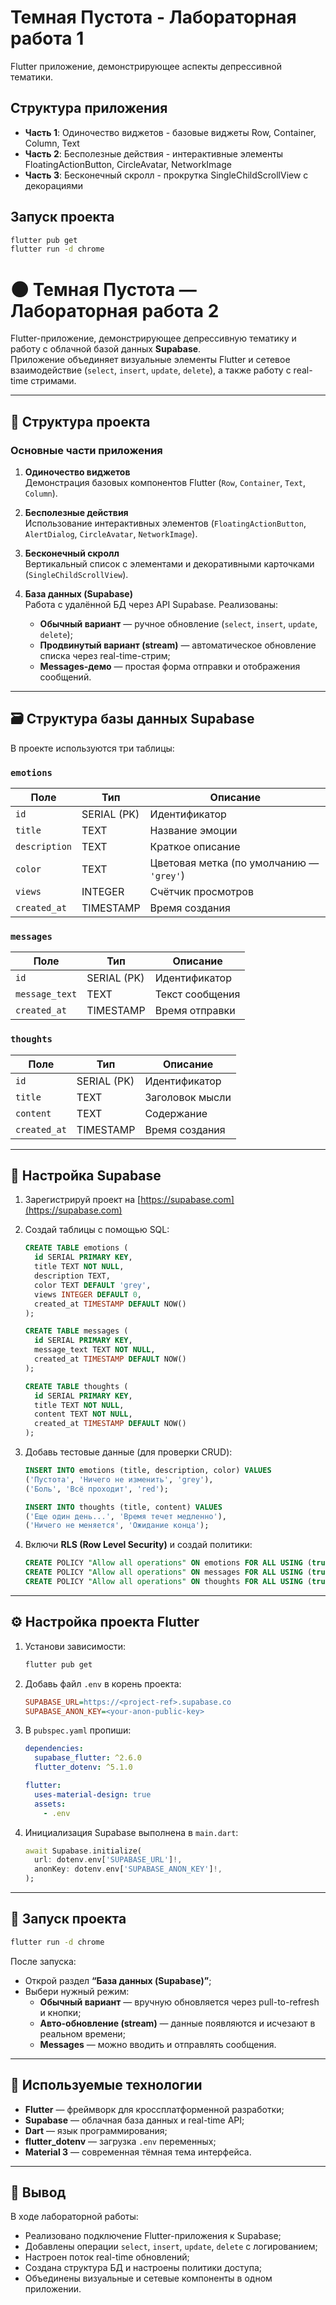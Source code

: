 # Темная Пустота - Лабораторная работа 1

Flutter приложение, демонстрирующее аспекты депрессивной тематики.

## Структура приложения

- **Часть 1**: Одиночество виджетов - базовые виджеты Row, Container, Column, Text
- **Часть 2**: Бесполезные действия - интерактивные элементы FloatingActionButton, CircleAvatar, NetworkImage
- **Часть 3**: Бесконечный скролл - прокрутка SingleChildScrollView с декорациями

## Запуск проекта

```bash
flutter pub get
flutter run -d chrome
```

# 🌑 Темная Пустота — Лабораторная работа 2

Flutter-приложение, демонстрирующее депрессивную тематику и работу с облачной базой данных **Supabase**.  
Приложение объединяет визуальные элементы Flutter и сетевое взаимодействие (`select`, `insert`, `update`, `delete`), а также работу с real-time стримами.

---

## 📁 Структура проекта

### **Основные части приложения**

1. **Одиночество виджетов**  
   Демонстрация базовых компонентов Flutter (`Row`, `Container`, `Text`, `Column`).

2. **Бесполезные действия**  
   Использование интерактивных элементов (`FloatingActionButton`, `AlertDialog`, `CircleAvatar`, `NetworkImage`).

3. **Бесконечный скролл**  
   Вертикальный список с элементами и декоративными карточками (`SingleChildScrollView`).

4. **База данных (Supabase)**  
   Работа с удалённой БД через API Supabase. Реализованы:
   - **Обычный вариант** — ручное обновление (`select`, `insert`, `update`, `delete`);
   - **Продвинутый вариант (stream)** — автоматическое обновление списка через real-time-стрим;
   - **Messages-демо** — простая форма отправки и отображения сообщений.

---

## 🗃️ Структура базы данных Supabase

В проекте используются три таблицы:

### `emotions`
| Поле | Тип | Описание |
|------|-----|-----------|
| `id` | SERIAL (PK) | Идентификатор |
| `title` | TEXT | Название эмоции |
| `description` | TEXT | Краткое описание |
| `color` | TEXT | Цветовая метка (по умолчанию — `'grey'`) |
| `views` | INTEGER | Счётчик просмотров |
| `created_at` | TIMESTAMP | Время создания |

### `messages`
| Поле | Тип | Описание |
|------|-----|-----------|
| `id` | SERIAL (PK) | Идентификатор |
| `message_text` | TEXT | Текст сообщения |
| `created_at` | TIMESTAMP | Время отправки |

### `thoughts`
| Поле | Тип | Описание |
|------|-----|-----------|
| `id` | SERIAL (PK) | Идентификатор |
| `title` | TEXT | Заголовок мысли |
| `content` | TEXT | Содержание |
| `created_at` | TIMESTAMP | Время создания |

---

## 🔑 Настройка Supabase

1. Зарегистрируй проект на [https://supabase.com](https://supabase.com)  
2. Создай таблицы с помощью SQL:

   ```sql
   CREATE TABLE emotions (
     id SERIAL PRIMARY KEY,
     title TEXT NOT NULL,
     description TEXT,
     color TEXT DEFAULT 'grey',
     views INTEGER DEFAULT 0,
     created_at TIMESTAMP DEFAULT NOW()
   );

   CREATE TABLE messages (
     id SERIAL PRIMARY KEY,
     message_text TEXT NOT NULL,
     created_at TIMESTAMP DEFAULT NOW()
   );

   CREATE TABLE thoughts (
     id SERIAL PRIMARY KEY,
     title TEXT NOT NULL,
     content TEXT NOT NULL,
     created_at TIMESTAMP DEFAULT NOW()
   );
   ```

3. Добавь тестовые данные (для проверки CRUD):

   ```sql
   INSERT INTO emotions (title, description, color) VALUES 
   ('Пустота', 'Ничего не изменить', 'grey'),
   ('Боль', 'Всё проходит', 'red');

   INSERT INTO thoughts (title, content) VALUES 
   ('Еще один день...', 'Время течет медленно'),
   ('Ничего не меняется', 'Ожидание конца');
   ```

4. Включи **RLS (Row Level Security)** и создай политики:

   ```sql
   CREATE POLICY "Allow all operations" ON emotions FOR ALL USING (true);
   CREATE POLICY "Allow all operations" ON messages FOR ALL USING (true);
   CREATE POLICY "Allow all operations" ON thoughts FOR ALL USING (true);
   ```

---

## ⚙️ Настройка проекта Flutter

1. Установи зависимости:

   ```bash
   flutter pub get
   ```

2. Добавь файл `.env` в корень проекта:

   ```ini
   SUPABASE_URL=https://<project-ref>.supabase.co
   SUPABASE_ANON_KEY=<your-anon-public-key>
   ```

3. В `pubspec.yaml` пропиши:

   ```yaml
   dependencies:
     supabase_flutter: ^2.6.0
     flutter_dotenv: ^5.1.0

   flutter:
     uses-material-design: true
     assets:
       - .env
   ```

4. Инициализация Supabase выполнена в `main.dart`:

   ```dart
   await Supabase.initialize(
     url: dotenv.env['SUPABASE_URL']!,
     anonKey: dotenv.env['SUPABASE_ANON_KEY']!,
   );
   ```

---

## 🚀 Запуск проекта

```bash
flutter run -d chrome
```

После запуска:
- Открой раздел **“База данных (Supabase)”**;
- Выбери нужный режим:
  - **Обычный вариант** — вручную обновляется через pull-to-refresh и кнопки;
  - **Авто-обновление (stream)** — данные появляются и исчезают в реальном времени;
  - **Messages** — можно вводить и отправлять сообщения.

---

## 🧩 Используемые технологии

- **Flutter** — фреймворк для кроссплатформенной разработки;  
- **Supabase** — облачная база данных и real-time API;  
- **Dart** — язык программирования;  
- **flutter_dotenv** — загрузка `.env` переменных;  
- **Material 3** — современная тёмная тема интерфейса.

---

## 🧠 Вывод

В ходе лабораторной работы:
- Реализовано подключение Flutter-приложения к Supabase;
- Добавлены операции `select`, `insert`, `update`, `delete` с логированием;
- Настроен поток real-time обновлений;
- Создана структура БД и настроены политики доступа;
- Объединены визуальные и сетевые компоненты в одном приложении.
